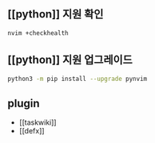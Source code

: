 ## [[python]] 지원 확인
```sh
nvim +checkhealth
```
## [[python]] 지원 업그레이드
```sh
python3 -m pip install --upgrade pynvim
```

## plugin
- [[taskwiki]]
- [[defx]]
